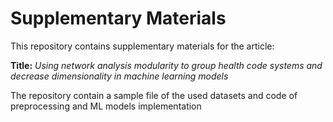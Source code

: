 # Supplementary Materials

This repository contains supplementary materials for the article:

**Title:** *Using network analysis modularity to group health code systems and decrease dimensionality in machine learning models*

The repository contain a sample file of the used datasets and code of preprocessing and ML models implementation

